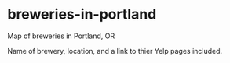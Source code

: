 # breweries-in-portland
Map of breweries in Portland, OR

Name of brewery, location, and a link to thier Yelp pages included.
